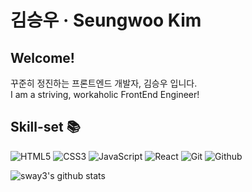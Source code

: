 <h1>김승우 · Seungwoo Kim</h1>

## Welcome!

꾸준히 정진하는 프론트엔드 개발자, 김승우 입니다.<br>
I am a striving, workaholic FrontEnd Engineer!

<h2>Skill-set 📚</h2>

![HTML5](https://img.shields.io/badge/-HTML5-F05032?style=for-the-badge&logo=html5&logoColor=ffffff)
![CSS3](https://img.shields.io/badge/-CSS3-007ACC?style=for-the-badge&logo=css3)
![JavaScript](https://img.shields.io/badge/-JavaScript-%23F7DF1C?style=for-the-badge&logo=javascript&logoColor=000000&labelColor=%23F7DF1C&color=%23FFCE5A)
![React](https://img.shields.io/badge/-React-61DBFB?style=for-the-badge&logo=react&logoColor=000000)
![Git](https://img.shields.io/badge/-git-F05032?style=for-the-badge&logo=git&logoColor=ffffff)
![Github](https://img.shields.io/badge/-github-181717?style=for-the-badge&logo=github&logoColor=ffffff)


![sway3's github stats](https://github-readme-stats.vercel.app/api?username=sway3&show_icons=true&theme=tokyonight)

